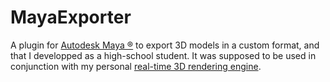 # MayaExporter
A plugin for [Autodesk Maya ®](https://www.autodesk.fr/products/maya/overview)
to export 3D models in a custom format, and that I developped as a high-school
student. It was supposed to be used in conjunction with my personal
[real-time 3D rendering engine](https://github.com/Kachoc/CrowdEngine).
